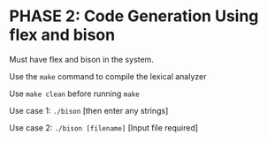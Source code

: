# PHASE 2: Code Generation Using flex and bison


Must have flex and bison in the system. 

Use the `make` command to compile the lexical analyzer

Use `make clean` before running `make`

Use case 1:  `./bison`
[then enter any strings]

Use case 2: `./bison [filename]`
[Input file required]
